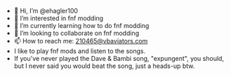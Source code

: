- 👋 Hi, I’m @ehagler100
- 👀 I’m interested in fnf modding
- 🌱 I’m currently learning how to do fnf modding
- 💞️ I’m looking to collaborate on fnf modding
- 📫 How to reach me: 210465@vbaviators.com
- I like to play fnf mods and listen to the songs.
- If you've never played the Dave & Bambi song, "expungent", you should, but I never said you would beat the song, just a heads-up btw.
<!---
ehagler100/ehagler100 is a ✨ special ✨ repository because its `README.md` (this file) appears on your GitHub profile.
You can click the Preview link to take a look at your changes.
--->
